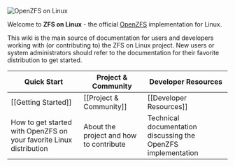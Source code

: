 ![OpenZFS on Linux](http://zfsonlinux.org/images/zfs-linux.png)

Welcome to **ZFS on Linux** - the official [OpenZFS][openzfs] implementation
for Linux.

This wiki is the main source of documentation for users and developers working
with (or contributing to) the ZFS on Linux project.  New users or system
administrators should refer to the documentation for their favorite distribution
to get started.

| Quick Start                  | Project & Community           | Developer Resources     |
|------------------------------|-------------------------------|------------------------ |
| [[Getting Started]]          | [[Project & Community]]       | [[Developer Resources]] |
| How to get started with OpenZFS on your favorite Linux distribution | About the project and how to contribute | Technical documentation discussing the OpenZFS implementation |

[website]: http://zfsonlinux.org
[openzfs]: http://open-zfs.org